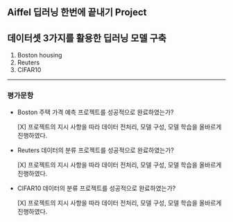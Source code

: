 ## Aiffel 딥러닝 한번에 끝내기 Project

데이터셋 3가지를 활용한 딥러닝 모델 구축
---
1. Boston housing
2. Reuters
3. CIFAR10
---

### 평가문항
- Boston 주택 가격 예측 프로젝트를 성공적으로 완료하였는가?
  
   [X] 프로젝트의 지시 사항을 따라 데이터 전처리, 모델 구성, 모델 학습을 올바르게 진행하였다.
- Reuters 데이터의 분류 프로젝트를 성공적으로 완료하였는가?
  
   [X] 프로젝트의 지시 사항을 따라 데이터 전처리, 모델 구성, 모델 학습을 올바르게 진행하였다.
- CIFAR10 데이터의 분류 프로젝트를 성공적으로 완료하였는가?

   [X] 프로젝트의 지시 사항을 따라 데이터 전처리, 모델 구성, 모델 학습을 올바르게 진행하였다.
